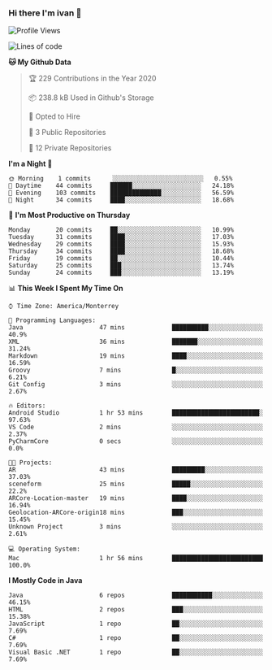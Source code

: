 ### Hi there I'm ivan 👋
<!--START_SECTION:waka-->
![Profile Views](http://img.shields.io/badge/Profile%20Views-155-blue)

![Lines of code](https://img.shields.io/badge/From%20Hello%20World%20I%27ve%20Written-2.1%20million%20lines%20of%20code-blue)

**🐱 My Github Data** 

> 🏆 229 Contributions in the Year 2020
 > 
> 📦 238.8 kB Used in Github's Storage 
 > 
> 💼 Opted to Hire
 > 
> 📜 3 Public Repositories 
 > 
> 🔑 12 Private Repositories  
 > 
**I'm a Night 🦉** 

```text
🌞 Morning    1 commits      ░░░░░░░░░░░░░░░░░░░░░░░░░   0.55% 
🌆 Daytime    44 commits     ██████░░░░░░░░░░░░░░░░░░░   24.18% 
🌃 Evening    103 commits    ██████████████░░░░░░░░░░░   56.59% 
🌙 Night      34 commits     ████░░░░░░░░░░░░░░░░░░░░░   18.68%

```
📅 **I'm Most Productive on Thursday** 

```text
Monday       20 commits     ██░░░░░░░░░░░░░░░░░░░░░░░   10.99% 
Tuesday      31 commits     ████░░░░░░░░░░░░░░░░░░░░░   17.03% 
Wednesday    29 commits     ████░░░░░░░░░░░░░░░░░░░░░   15.93% 
Thursday     34 commits     ████░░░░░░░░░░░░░░░░░░░░░   18.68% 
Friday       19 commits     ██░░░░░░░░░░░░░░░░░░░░░░░   10.44% 
Saturday     25 commits     ███░░░░░░░░░░░░░░░░░░░░░░   13.74% 
Sunday       24 commits     ███░░░░░░░░░░░░░░░░░░░░░░   13.19%

```


📊 **This Week I Spent My Time On** 

```text
⌚︎ Time Zone: America/Monterrey

💬 Programming Languages: 
Java                     47 mins             ██████████░░░░░░░░░░░░░░░   40.9% 
XML                      36 mins             ███████░░░░░░░░░░░░░░░░░░   31.24% 
Markdown                 19 mins             ████░░░░░░░░░░░░░░░░░░░░░   16.59% 
Groovy                   7 mins              █░░░░░░░░░░░░░░░░░░░░░░░░   6.21% 
Git Config               3 mins              ░░░░░░░░░░░░░░░░░░░░░░░░░   2.67%

🔥 Editors: 
Android Studio           1 hr 53 mins        ████████████████████████░   97.63% 
VS Code                  2 mins              ░░░░░░░░░░░░░░░░░░░░░░░░░   2.37% 
PyCharmCore              0 secs              ░░░░░░░░░░░░░░░░░░░░░░░░░   0.0%

🐱‍💻 Projects: 
AR                       43 mins             █████████░░░░░░░░░░░░░░░░   37.03% 
sceneform                25 mins             █████░░░░░░░░░░░░░░░░░░░░   22.2% 
ARCore-Location-master   19 mins             ████░░░░░░░░░░░░░░░░░░░░░   16.94% 
Geolocation-ARCore-origin18 mins             ███░░░░░░░░░░░░░░░░░░░░░░   15.45% 
Unknown Project          3 mins              ░░░░░░░░░░░░░░░░░░░░░░░░░   2.61%

💻 Operating System: 
Mac                      1 hr 56 mins        █████████████████████████   100.0%

```

**I Mostly Code in Java** 

```text
Java                     6 repos             ███████████░░░░░░░░░░░░░░   46.15% 
HTML                     2 repos             ███░░░░░░░░░░░░░░░░░░░░░░   15.38% 
JavaScript               1 repo              ██░░░░░░░░░░░░░░░░░░░░░░░   7.69% 
C#                       1 repo              ██░░░░░░░░░░░░░░░░░░░░░░░   7.69% 
Visual Basic .NET        1 repo              ██░░░░░░░░░░░░░░░░░░░░░░░   7.69%

```



<!--END_SECTION:waka-->

<!--
<p align="center">
  <img src ="https://github-readme-stats.vercel.app/api?username=ivanjtm&show_icons=true&count_private=true&theme=default&hide_border=true&include_all_commits=true?count_private=true">
  <img src ="https://github-readme-stats.vercel.app/api/top-langs/?username=ivanjtm&layout=compact&hide_border=true&langs_count=50">
  <img src="https://github-readme-stats.vercel.app/api/wakatime?username=ivanjtm&hide_border=true"> 
</p>
-->
